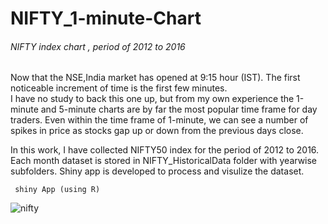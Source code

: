 # NIFTY_1-minute-Chart

###### NIFTY index chart , period of 2012 to 2016

 Now that the NSE,India market has opened at 9:15 hour (IST).
 The first noticeable increment of time is the first few minutes.  
 I have no study to back this one up, but from my own experience the 1-minute and 5-minute charts are by far the most 
 popular time frame for day traders. 
 Even within the time frame of 1-minute, we can see a number of spikes in price as stocks gap up or down 
 from the previous days close. 

 In this work, I have collected NIFTY50 index for the period of 2012 to 2016. Each month dataset is stored in 
 NIFTY_HistoricalData folder with yearwise subfolders. Shiny app is developed to process and visulize the dataset.
 
     shiny App (using R)
 
 ![nifty](https://cloud.githubusercontent.com/assets/16385390/19945517/ccbbb304-a140-11e6-9fca-6386bd7ad9c4.png)

